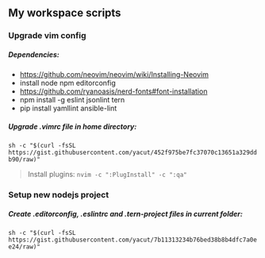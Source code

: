 ## My workspace scripts

### Upgrade vim config

##### Dependencies:
- https://github.com/neovim/neovim/wiki/Installing-Neovim
- install node npm editorconfig
- https://github.com/ryanoasis/nerd-fonts#font-installation
- npm install -g eslint jsonlint tern
- pip install yamllint ansible-lint

##### Upgrade .vimrc file in home directory:

`sh -c "$(curl -fsSL https://gist.githubusercontent.com/yacut/452f975be7fc37070c13651a329ddb90/raw)"`

> Install plugins: `nvim -c ":PlugInstall" -c ":qa"`

### Setup new nodejs project
##### Create .editorconfig, .eslintrc and .tern-project files in current folder:

`sh -c "$(curl -fsSL https://gist.githubusercontent.com/yacut/7b11313234b76bed38b8b4dfc7a0ee24/raw)"`
